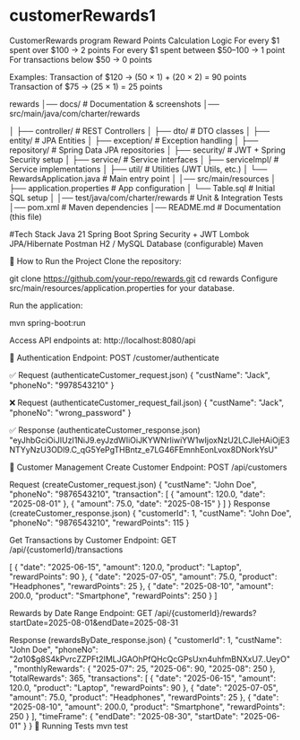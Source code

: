 # customerRewards1
CustomerRewards program
 Reward Points Calculation Logic
For every $1 spent over $100 → 2 points
For every $1 spent between $50–100 → 1 point
For transactions below $50 → 0 points

Examples:
Transaction of $120 → (50 × 1) + (20 × 2) = 90 points
Transaction of $75 → (25 × 1) = 25 points


rewards
│── docs/                          # Documentation & screenshots
│── src/main/java/com/charter/rewards

│   ├── controller/                 # REST Controllers
│   ├── dto/                        # DTO classes
│   ├── entity/                     # JPA Entities
│   ├── exception/                  # Exception handling
│   ├── repository/                 # Spring Data JPA repositories
│   ├── security/                   # JWT + Spring Security setup
│   ├── service/                    # Service interfaces
│   ├── serviceImpl/                # Service implementations
│   ├── util/                       # Utilities (JWT Utils, etc.)
│   └── RewardsApplication.java     # Main entry point
│
│── src/main/resources
│   ├── application.properties      # App configuration
│   └── Table.sql                   # Initial SQL setup
│
│── test/java/com/charter/rewards   # Unit & Integration Tests
│── pom.xml                         # Maven dependencies
│── README.md                       # Documentation (this file)

#Tech Stack
Java 21
Spring Boot
Spring Security + JWT
Lombok
JPA/Hibernate
Postman
H2 / MySQL Database (configurable)
Maven

🚀 How to Run the Project
Clone the repository:

git clone https://github.com/your-repo/rewards.git
cd rewards
Configure src/main/resources/application.properties for your database.

Run the application:

mvn spring-boot:run

Access API endpoints at:
http://localhost:8080/api

🔑 Authentication
Endpoint: POST /customer/authenticate

✅ Request (authenticateCustomer_request.json)
{
  "custName": "Jack",
  "phoneNo": "9978543210"
}

❌ Request (authenticateCustomer_request_fail.json)
{
  "custName": "Jack",
  "phoneNo": "wrong_password"
}

✅ Response (authenticateCustomer_response.json)
"eyJhbGciOiJIUzI1NiJ9.eyJzdWIiOiJKYWNrIiwiYW1wIjoxNzU2LCJleHAiOjE3NTYyNzU3ODl9.C_qG5YePgTHBntz_e7LG46FEmnhEonLvox8DNorkYsU"

👥 Customer Management
Create Customer
Endpoint: POST /api/customers

Request (createCustomer_request.json)
{
  "custName": "John Doe",
  "phoneNo": "9876543210",
  "transaction": [
    {
      "amount": 120.0,
      "date": "2025-08-01"
    },
    {
      "amount": 75.0,
      "date": "2025-08-15"
    }
  ]
}
Response (createCustomer_response.json)
{
  "customerId": 1,
  "custName": "John Doe",
  "phoneNo": "9876543210",
  "rewardPoints": 115
}

Get Transactions by Customer Endpoint: GET /api/{customerId}/transactions

[
    {
        "date": "2025-06-15",
        "amount": 120.0,
        "product": "Laptop",
        "rewardPoints": 90
    },
    {
        "date": "2025-07-05",
        "amount": 75.0,
        "product": "Headphones",
        "rewardPoints": 25
    },
    {
        "date": "2025-08-10",
        "amount": 200.0,
        "product": "Smartphone",
        "rewardPoints": 250
    }
]

Rewards by Date Range
Endpoint: GET /api/{customerId}/rewards?startDate=2025-08-01&endDate=2025-08-31

Response (rewardsByDate_response.json)
{
    "customerId": 1,
    "custName": "John Doe",
    "phoneNo": "$2a$10$g8S4kPvrcZZPFt2IMLJGAOhPfQHcQcGPsUxn4uhfmBNXxU7..UeyO",
    "monthlyRewards": {
        "2025-07": 25,
        "2025-06": 90,
        "2025-08": 250
    },
    "totalRewards": 365,
    "transactions": [
        {
            "date": "2025-06-15",
            "amount": 120.0,
            "product": "Laptop",
            "rewardPoints": 90
        },
        {
            "date": "2025-07-05",
            "amount": 75.0,
            "product": "Headphones",
            "rewardPoints": 25
        },
        {
            "date": "2025-08-10",
            "amount": 200.0,
            "product": "Smartphone",
            "rewardPoints": 250
        }
    ],
    "timeFrame": {
        "endDate": "2025-08-30",
        "startDate": "2025-06-01"
    }
}
🧪 Running Tests
mvn test
